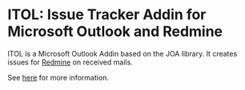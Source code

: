 # ITOL: Issue Tracker Addin for Microsoft Outlook and	Redmine

ITOL is a Microsoft Outlook Addin based on the JOA library. It creates issues for <a href="http://www.redmine.org/">Redmine</a> on received mails.

See <a href="www.wilutions.com/joa/itol.html">here</a> for more information.


 
